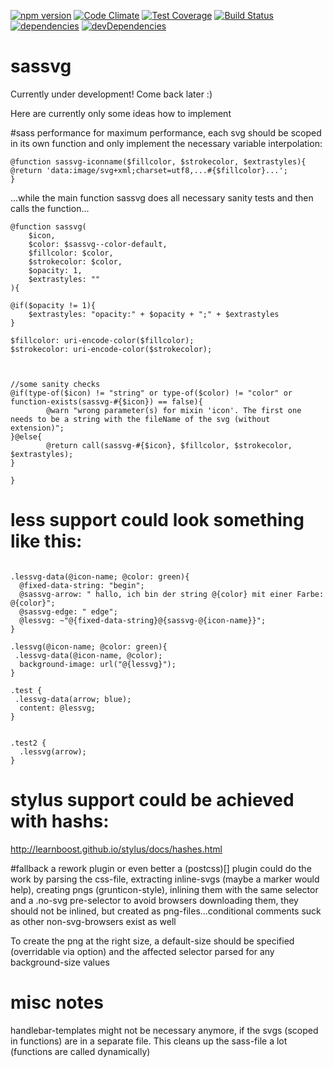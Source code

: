 [![npm version](https://badge.fury.io/js/sassvg.svg)](http://badge.fury.io/js/sassvg)
[![Code Climate](https://codeclimate.com/github/MattDiMu/sassvg/badges/gpa.svg)](https://codeclimate.com/github/MattDiMu/sassvg)
[![Test Coverage](https://codeclimate.com/github/MattDiMu/sassvg/badges/coverage.svg)](https://codeclimate.com/github/MattDiMu/sassvg)
[![Build Status](https://travis-ci.org/MattDiMu/sassvg.svg)](https://travis-ci.org/MattDiMu/sassvg)
[![dependencies](https://david-dm.org/MattDiMu/gulp-sassvg.svg)](https://david-dm.org/MattDiMu/gulp-sassvg)
[![devDependencies](https://david-dm.org/MattDiMu/gulp-sassvg/dev-status.svg)](https://david-dm.org/MattDiMu/gulp-sassvg)

# sassvg
Currently under development! Come back later :)

Here are currently only some ideas how to implement


#sass performance
for maximum performance, each svg should be scoped in its own function and only implement the necessary variable interpolation:
```
@function sassvg-iconname($fillcolor, $strokecolor, $extrastyles){
@return 'data:image/svg+xml;charset=utf8,...#{$fillcolor}...';
}

```
...while the main function sassvg does all necessary sanity tests and then calls the function...
```
@function sassvg(
	$icon, 
	$color: $sassvg--color-default, 
	$fillcolor: $color,
	$strokecolor: $color, 
	$opacity: 1,
	$extrastyles: ""
){

@if($opacity != 1){
    $extrastyles: "opacity:" + $opacity + ";" + $extrastyles
}

$fillcolor: uri-encode-color($fillcolor);
$strokecolor: uri-encode-color($strokecolor);
	
	
    
//some sanity checks
@if(type-of($icon) != "string" or type-of($color) != "color" or function-exists(sassvg-#{$icon}) == false){
		@warn "wrong parameter(s) for mixin 'icon'. The first one needs to be a string with the fileName of the svg (without extension)";
}@else{
		@return call(sassvg-#{$icon}, $fillcolor, $strokecolor, $extrastyles);
}

}
```



# less support could look something like this:
```

.lessvg-data(@icon-name; @color: green){
  @fixed-data-string: "begin";
  @sassvg-arrow: " hallo, ich bin der string @{color} mit einer Farbe: @{color}";
  @sassvg-edge: " edge";
  @lessvg: ~"@{fixed-data-string}@{sassvg-@{icon-name}}";
}

.lessvg(@icon-name; @color: green){
 .lessvg-data(@icon-name, @color);
  background-image: url("@{lessvg}");
}

.test {
 .lessvg-data(arrow; blue);
  content: @lessvg;
}


.test2 { 
  .lessvg(arrow);
}

```

# stylus support could be achieved with hashs:
http://learnboost.github.io/stylus/docs/hashes.html


#fallback
a rework plugin or even better a (postcss)[] plugin could do the work by parsing the css-file, extracting inline-svgs (maybe a marker would help), creating pngs (grunticon-style), inlining them with the same selector and a .no-svg pre-selector
to avoid browsers downloading them, they should not be inlined, but created as png-files...conditional comments suck as other non-svg-browsers exist as well

To create the png at the right size, a default-size should be specified (overridable via option) and the affected selector parsed for any background-size values


# misc notes
handlebar-templates might not be necessary anymore, if the svgs (scoped in functions) are in a separate file. This cleans up the sass-file a lot (functions are called dynamically)
